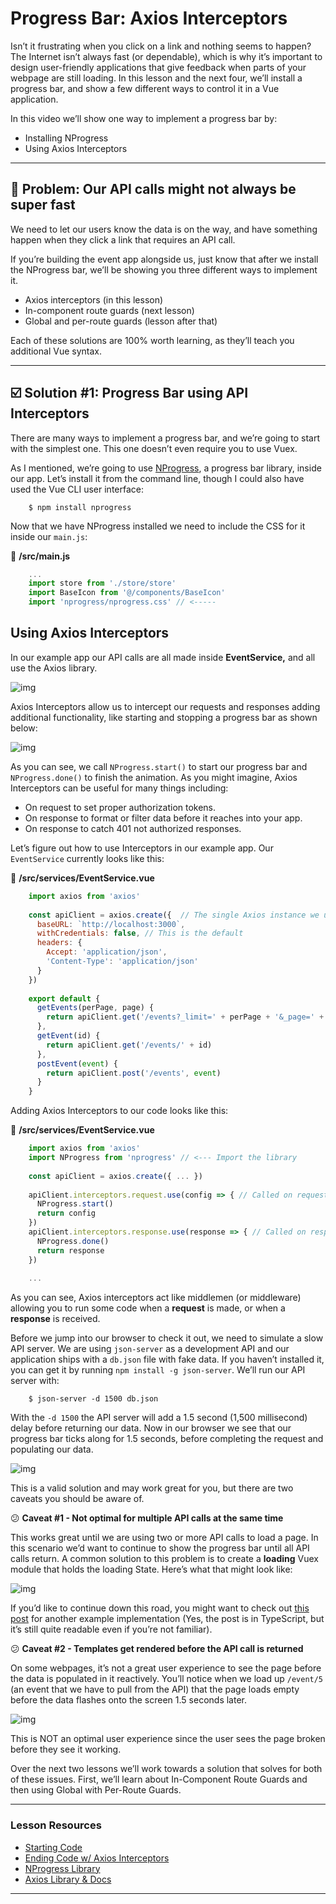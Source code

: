 # Progress Bar: Axios Interceptors

Isn’t it frustrating when you click on a link and nothing seems to happen?   The Internet isn’t always fast (or dependable), which is why it’s  important to design user-friendly applications that give feedback when  parts of your webpage are still loading.  In this lesson and the next  four, we’ll install a progress bar, and show a few different ways to  control it in a Vue application.

In this video we’ll show one way to implement a progress bar by:

- Installing NProgress
- Using Axios Interceptors

------

## 🛑 Problem: Our API calls might not always be super fast

We need to let our users know the data is on the way, and have  something happen when they click a link that requires an API call.

If you’re building the event app alongside us, just know that after  we install the NProgress bar, we’ll be showing you three different ways  to implement it.

- Axios interceptors (in this lesson)
- In-component route guards (next lesson)
- Global and per-route guards (lesson after that)

Each of these solutions are 100% worth learning, as they’ll teach you additional Vue syntax.

------

## ☑️ Solution #1: Progress Bar using API Interceptors

There are many ways to implement a progress bar, and we’re going to  start with the simplest one.  This one doesn’t even require you to use  Vuex.

As I mentioned, we’re going to use [NProgress](http://ricostacruz.com/nprogress/), a progress bar library, inside our app.  Let’s install it from the  command line, though I could also have used the Vue CLI user interface:

```
    $ npm install nprogress
```

Now that we have NProgress installed we need to include the CSS for it inside our `main.js`:

📃 **/src/main.js**

```javascript
    ...
    import store from './store/store'
    import BaseIcon from '@/components/BaseIcon'
    import 'nprogress/nprogress.css' // <-----
```

## Using Axios Interceptors

In our example app our API calls are all made inside **EventService,** and all use the Axios library.

![img](https://firebasestorage.googleapis.com/v0/b/vue-mastery.appspot.com/o/flamelink%2Fmedia%2F1578372381672_0.jpg?alt=media&token=22ef47f0-16bc-4a75-9f79-d06334140849)

Axios Interceptors allow us to intercept our requests and responses  adding additional functionality, like starting and stopping a progress  bar as shown below:

![img](https://firebasestorage.googleapis.com/v0/b/vue-mastery.appspot.com/o/flamelink%2Fmedia%2F1578383427427_1.jpg?alt=media&token=217786c7-f679-4d30-88eb-72cb0f1305e7)

As you can see, we call `NProgress.start()` to start our progress bar and `NProgress.done()` to finish the animation.  As you might imagine, Axios Interceptors can be useful for many things including:

- On request to set proper authorization tokens.
- On response to format or filter data before it reaches into your app.
- On response to catch 401 not authorized responses.

Let’s figure out how to use Interceptors in our example app.  Our `EventService` currently looks like this:

📃 **/src/services/EventService.vue**

```javascript
    import axios from 'axios'
    
    const apiClient = axios.create({  // The single Axios instance we use for calls
      baseURL: `http://localhost:3000`,
      withCredentials: false, // This is the default
      headers: {
        Accept: 'application/json',
        'Content-Type': 'application/json'
      }
    })
    
    export default {
      getEvents(perPage, page) {
        return apiClient.get('/events?_limit=' + perPage + '&_page=' + page)
      },
      getEvent(id) {
        return apiClient.get('/events/' + id)
      },
      postEvent(event) {
        return apiClient.post('/events', event)
      }
    }
```

Adding Axios Interceptors to our code looks like this:

📃 **/src/services/EventService.vue**

```javascript
    import axios from 'axios'
    import NProgress from 'nprogress' // <--- Import the library
    
    const apiClient = axios.create({ ... })
    
    apiClient.interceptors.request.use(config => { // Called on request
      NProgress.start()
      return config
    })
    apiClient.interceptors.response.use(response => { // Called on response
      NProgress.done()
      return response
    })
    
    ...
```

As you can see, Axios interceptors act like middlemen (or middleware) allowing you to run some code when a **request** is made, or when a **response** is received.

Before we jump into our browser to check it out, we need to simulate a slow API server.  We are using  `json-server` as a development API and our application ships with a `db.json` file with fake data.  If you haven’t installed it, you can get it by running `npm install -g json-server`.   We’ll run our API server with:

```
    $ json-server -d 1500 db.json
```

With the `-d 1500` the API server will add a 1.5 second  (1,500 millisecond) delay before returning our data.  Now in our browser we see that our progress bar ticks along for 1.5 seconds, before  completing the request and populating our data.

![img](https://firebasestorage.googleapis.com/v0/b/vue-mastery.appspot.com/o/flamelink%2Fmedia%2F1578383438363_2.gif?alt=media&token=4bbea5db-52b7-4c27-aed6-6725debc85fa)

This is a valid solution and may work great for you, but there are two caveats you should be aware of.

😕 **Caveat #1 - Not optimal for multiple API calls at the same time**

This works great until we are using two or more API calls to load a  page.  In this scenario we’d want to continue to show the progress bar  until all API calls return.  A common solution to this problem is to  create a **loading** Vuex module that holds the loading State.  Here’s what that might look like:

![img](https://firebasestorage.googleapis.com/v0/b/vue-mastery.appspot.com/o/flamelink%2Fmedia%2F1578372398757_3.jpg?alt=media&token=dbb3b3ae-5f1d-48f0-9202-03cbcfe780fe)

If you’d like to continue down this road, you might want to check out [this post](https://medium.com/@LoCascioNick/create-a-global-loading-progress-indicator-using-vuex-axios-and-nprogress-20451b33145a) for another example implementation (Yes, the post is in TypeScript, but it’s still quite readable even if you’re not familiar).

😕 **Caveat #2 - Templates get rendered before the API call is returned**

On some webpages, it’s not a great user experience to see the page  before the data is populated in it reactively.  You’ll notice when we  load up `/event/5` (an event that we have to pull from the  API) that the page loads empty before the data flashes onto the screen  1.5 seconds later.

![img](https://firebasestorage.googleapis.com/v0/b/vue-mastery.appspot.com/o/flamelink%2Fmedia%2F1578372398758_4.gif?alt=media&token=ea0fb38d-c549-420e-8137-dc71b55cff54)

This is NOT an optimal user experience since the user sees the page broken before they see it working.

Over the next two lessons we’ll work towards a solution that solves  for both of these issues.  First, we’ll learn about In-Component Route  Guards and then using Global with Per-Route Guards.

---

### Lesson Resources

- [Starting Code](https://github.com/Code-Pop/real-world-vue/releases/tag/progress-bar-start)
- [Ending Code w/ Axios Interceptors](https://github.com/Code-Pop/real-world-vue/releases/tag/progress-bar-axios-interceptors-finish)
- [NProgress Library](http://ricostacruz.com/nprogress/)
- [Axios Library & Docs](https://github.com/axios/axios)

---


